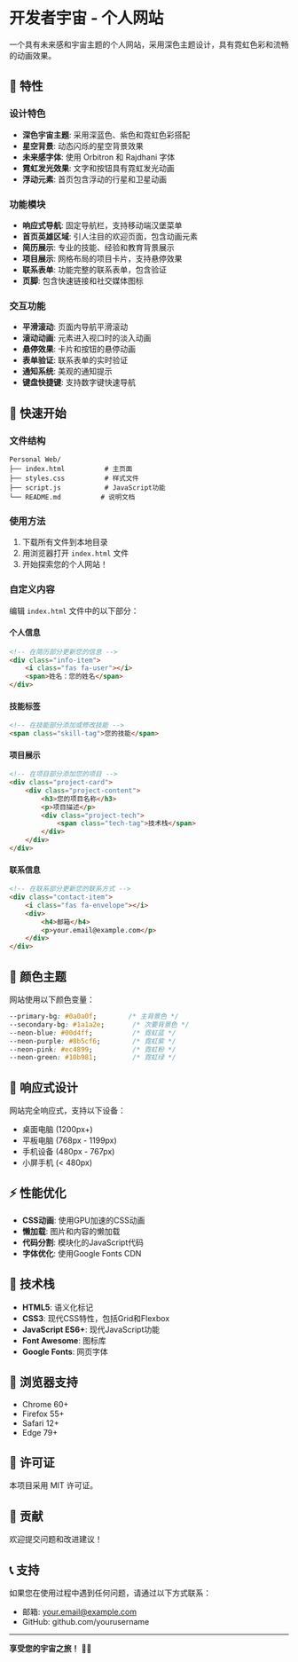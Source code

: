 # 开发者宇宙 - 个人网站

一个具有未来感和宇宙主题的个人网站，采用深色主题设计，具有霓虹色彩和流畅的动画效果。

## 🌟 特性

### 设计特色
- **深色宇宙主题**: 采用深蓝色、紫色和霓虹色彩搭配
- **星空背景**: 动态闪烁的星空背景效果
- **未来感字体**: 使用 Orbitron 和 Rajdhani 字体
- **霓虹发光效果**: 文字和按钮具有霓虹发光动画
- **浮动元素**: 首页包含浮动的行星和卫星动画

### 功能模块
- **响应式导航**: 固定导航栏，支持移动端汉堡菜单
- **首页英雄区域**: 引人注目的欢迎页面，包含动画元素
- **简历展示**: 专业的技能、经验和教育背景展示
- **项目展示**: 网格布局的项目卡片，支持悬停效果
- **联系表单**: 功能完整的联系表单，包含验证
- **页脚**: 包含快速链接和社交媒体图标

### 交互功能
- **平滑滚动**: 页面内导航平滑滚动
- **滚动动画**: 元素进入视口时的淡入动画
- **悬停效果**: 卡片和按钮的悬停动画
- **表单验证**: 联系表单的实时验证
- **通知系统**: 美观的通知提示
- **键盘快捷键**: 支持数字键快速导航

## 🚀 快速开始

### 文件结构
```
Personal Web/
├── index.html          # 主页面
├── styles.css          # 样式文件
├── script.js           # JavaScript功能
└── README.md          # 说明文档
```

### 使用方法
1. 下载所有文件到本地目录
2. 用浏览器打开 `index.html` 文件
3. 开始探索您的个人网站！

### 自定义内容
编辑 `index.html` 文件中的以下部分：

#### 个人信息
```html
<!-- 在简历部分更新您的信息 -->
<div class="info-item">
    <i class="fas fa-user"></i>
    <span>姓名：您的姓名</span>
</div>
```

#### 技能标签
```html
<!-- 在技能部分添加或修改技能 -->
<span class="skill-tag">您的技能</span>
```

#### 项目展示
```html
<!-- 在项目部分添加您的项目 -->
<div class="project-card">
    <div class="project-content">
        <h3>您的项目名称</h3>
        <p>项目描述</p>
        <div class="project-tech">
            <span class="tech-tag">技术栈</span>
        </div>
    </div>
</div>
```

#### 联系信息
```html
<!-- 在联系部分更新您的联系方式 -->
<div class="contact-item">
    <i class="fas fa-envelope"></i>
    <div>
        <h4>邮箱</h4>
        <p>your.email@example.com</p>
    </div>
</div>
```

## 🎨 颜色主题

网站使用以下颜色变量：

```css
--primary-bg: #0a0a0f;        /* 主背景色 */
--secondary-bg: #1a1a2e;       /* 次要背景色 */
--neon-blue: #00d4ff;          /* 霓虹蓝 */
--neon-purple: #8b5cf6;        /* 霓虹紫 */
--neon-pink: #ec4899;          /* 霓虹粉 */
--neon-green: #10b981;         /* 霓虹绿 */
```

## 📱 响应式设计

网站完全响应式，支持以下设备：
- 桌面电脑 (1200px+)
- 平板电脑 (768px - 1199px)
- 手机设备 (480px - 767px)
- 小屏手机 (< 480px)

## ⚡ 性能优化

- **CSS动画**: 使用GPU加速的CSS动画
- **懒加载**: 图片和内容的懒加载
- **代码分割**: 模块化的JavaScript代码
- **字体优化**: 使用Google Fonts CDN

## 🔧 技术栈

- **HTML5**: 语义化标记
- **CSS3**: 现代CSS特性，包括Grid和Flexbox
- **JavaScript ES6+**: 现代JavaScript功能
- **Font Awesome**: 图标库
- **Google Fonts**: 网页字体

## 🎯 浏览器支持

- Chrome 60+
- Firefox 55+
- Safari 12+
- Edge 79+

## 📝 许可证

本项目采用 MIT 许可证。

## 🤝 贡献

欢迎提交问题和改进建议！

## 📞 支持

如果您在使用过程中遇到任何问题，请通过以下方式联系：

- 邮箱: your.email@example.com
- GitHub: github.com/yourusername

---

**享受您的宇宙之旅！** 🚀✨ 